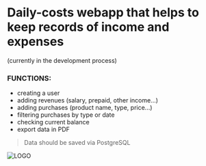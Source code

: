 # Daily-costs webapp that helps to keep records of income and expenses
(currently in the development process)

### FUNCTIONS:

- creating a user
- adding revenues (salary, prepaid, other income...)
- adding purchases (product name, type, price...)
- filtering purchases by type or date
- checking current balance
- export data in PDF

> Data should be saved via PostgreSQL

![LOGO](https://cdn-icons-png.flaticon.com/512/61/61584.png)